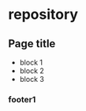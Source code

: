 # repository

<h2> Page title</h2>
<ul>
    <li>block 1</li>
    <li>block 2</li>
    <li>block 3</li>
</ul>
<h3>footer1</h3>
